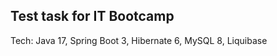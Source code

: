 <h2>Test task for IT Bootcamp</h2>

<p>Tech: Java 17, Spring Boot 3, Hibernate 6, MySQL 8, Liquibase
